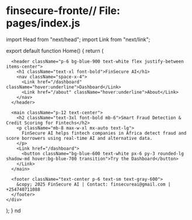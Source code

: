 # finsecure-fronte// File: pages/index.js
import Head from "next/head";
import Link from "next/link";

export default function Home() {
  return (
    <div className="min-h-screen bg-gray-50 text-gray-900">
      <Head>
        <title>FinSecure AI</title>
      </Head>

      <header className="p-6 bg-blue-900 text-white flex justify-between items-center">
        <h1 className="text-xl font-bold">FinSecure AI</h1>
        <nav className="space-x-4">
          <Link href="/dashboard" className="hover:underline">Dashboard</Link>
          <Link href="/about" className="hover:underline">About</Link>
        </nav>
      </header>

      <main className="p-12 text-center">
        <h2 className="text-3xl font-bold mb-6">Smart Fraud Detection & Credit Scoring for Fintechs</h2>
        <p className="mb-8 max-w-xl mx-auto text-lg">
          FinSecure AI helps fintech companies in Africa detect fraud and score borrowers using real-time AI and alternative data.
        </p>
        <Link href="/dashboard">
          <button className="bg-blue-600 text-white px-6 py-3 rounded-lg shadow-md hover:bg-blue-700 transition">Try the Dashboard</button>
        </Link>
      </main>

      <footer className="text-center p-6 text-sm text-gray-600">
        &copy; 2025 FinSecure AI | Contact: finsecureai@gmail.com | +254740711088
      </footer>
    </div>
  );
}
nd
